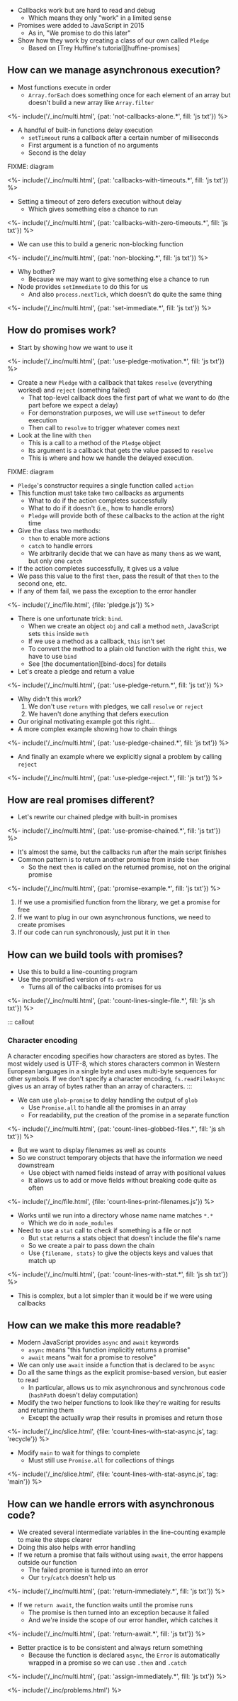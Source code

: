 ---
---

-   Callbacks work but are hard to read and debug
    -   Which means they only "work" in a limited sense
-   Promises were added to JavaScript in 2015
    -   As in, "We promise to do this later"
-   Show how they work by creating a <g key="class">class</g> of our own called `Pledge`
    -   Based on [Trey Huffine's tutorial][huffine-promises]

## How can we manage asynchronous execution?

-   Most functions execute in order
    -   `Array.forEach` does something once for each element of an array but doesn't build a new array like `Array.filter`

<%- include('/_inc/multi.html', {pat: 'not-callbacks-alone.*', fill: 'js txt'}) %>

-   A handful of built-in functions delay execution
    -   `setTimeout` runs a callback after a certain number of milliseconds
    -   First argument is a function of no arguments
    -   Second is the delay

FIXME: diagram

<%- include('/_inc/multi.html', {pat: 'callbacks-with-timeouts.*', fill: 'js txt'}) %>

-   Setting a timeout of zero defers execution without delay
    -   Which gives something else a chance to run

<%- include('/_inc/multi.html', {pat: 'callbacks-with-zero-timeouts.*', fill: 'js txt'}) %>

-   We can use this to build a generic <g key="non_blocking_execution">non-blocking function</g>

<%- include('/_inc/multi.html', {pat: 'non-blocking.*', fill: 'js txt'}) %>

-   Why bother?
    -   Because we may want to give something else a chance to run
-   Node provides `setImmediate` to do this for us
    -   And also `process.nextTick`, which doesn't do quite the same thing

<%- include('/_inc/multi.html', {pat: 'set-immediate.*', fill: 'js txt'}) %>

## How do promises work?

-   Start by showing how we want to use it

<%- include('/_inc/multi.html', {pat: 'use-pledge-motivation.*', fill: 'js txt'}) %>

-   Create a new `Pledge` with a callback that takes `resolve` (everything worked) and `reject` (something failed)
    -   That top-level callback does the first part of what we want to do (the part before we expect a delay)
    -   For demonstration purposes, we will use `setTimeout` to defer execution
    -   Then call to `resolve` to trigger whatever comes next
-   Look at the line with `then`
    -   This is a call to a <g key="method">method</g> of the `Pledge` object
    -   Its argument is a callback that gets the value passed to `resolve`
    -   This is where and how we handle the delayed execution.

FIXME: diagram

-   `Pledge`'s <g key="constructor">constructor</g> requires a single function called `action`
-   This function must take take two callbacks as arguments
    -   What to do if the action completes successfully
    -   What to do if it doesn't (i.e., how to handle errors)
    -   `Pledge` will provide both of these callbacks to the action at the right time
-   Give the class two methods:
    -   `then` to enable more actions
    -   `catch` to handle errors
    -   We arbitrarily decide that we can have as many `then`s as we want, but only one `catch`
-   If the action completes successfully, it gives us a value
-   We pass this value to the first `then`, pass the result of that `then` to the second one, etc.
-   If any of them fail, we pass the <g key="exception">exception</g> to the error handler

<%- include('/_inc/file.html', {file: 'pledge.js'}) %>

-   There is one unfortunate trick: `bind`.
    -   When we create an object `obj` and call a method `meth`, JavaScript sets `this` inside `meth`
    -   If we use a method as a callback, `this` isn't set
    -   To convert the method to a plain old function with the right `this`, we have to use `bind`
    -   See [the documentation][bind-docs] for details
-   Let's create a pledge and return a value

<%- include('/_inc/multi.html', {pat: 'use-pledge-return.*', fill: 'js txt'}) %>

-   Why didn't this work?
    1.  We don't use `return` with pledges, we call `resolve` or `reject`
    2.  We haven't done anything that defers execution
-   Our original motivating example got this right…
-   A more complex example showing how to chain things

<%- include('/_inc/multi.html', {pat: 'use-pledge-chained.*', fill: 'js txt'}) %>

-   And finally an example where we explicitly signal a problem by calling `reject`

<%- include('/_inc/multi.html', {pat: 'use-pledge-reject.*', fill: 'js txt'}) %>

## How are real promises different?

-   Let's rewrite our chained pledge with built-in promises

<%- include('/_inc/multi.html', {pat: 'use-promise-chained.*', fill: 'js txt'}) %>

-   It's almost the same, but the callbacks run after the main script finishes
-   Common pattern is to return another promise from inside `then`
    -   So the next `then` is called on the returned promise, not on the original promise

<%- include('/_inc/multi.html', {pat: 'promise-example.*', fill: 'js txt'}) %>

1.  If we use a promisified function from the library, we get a promise for free
2.  If we want to plug in our own asynchronous functions, we need to create promises
3.  If our code can run synchronously, just put it in `then`

## How can we build tools with promises?

-   Use this to build a line-counting program
-   Use the <g key="promisification">promisified</g> version of `fs-extra`
    -   Turns all of the callbacks into promises for us

<%- include('/_inc/multi.html', {pat: 'count-lines-single-file.*', fill: 'js sh txt'}) %>

::: callout
### Character encoding

A <g key="character_encoding">character encoding</g> specifies how characters are stored as bytes.
The most widely used is <g key="utf_8">UTF-8</g>,
which stores characters common in Western European languages in a single byte
and uses multi-byte sequences for other symbols.
If we don't specify a character encoding,
`fs.readFileAsync` gives us an array of bytes rather than an array of characters.
:::

-   We can use `glob-promise` to delay handling the output of `glob`
    -   Use `Promise.all` to handle all the promises in an array
    -   For readability, put the creation of the promise in a separate function

<%- include('/_inc/multi.html', {pat: 'count-lines-globbed-files.*', fill: 'js sh txt'}) %>

-   But we want to display filenames as well as counts
-   So we construct temporary objects that have the information we need downstream
    -   Use object with named fields instead of array with positional values
    -   It allows us to add or move fields without breaking code quite as often

<%- include('/_inc/file.html', {file: 'count-lines-print-filenames.js'}) %>

-   Works until we run into a directory whose name name matches `*.*`
    -   Which we do in `node_modules`
-   Need to use a `stat` call to check if something is a file or not
    -   But `stat` returns a stats object that doesn't include the file's name
    -   So we create a pair to pass down the chain
    -   Use `{filename, stats}` to give the objects keys and values that match up

<%- include('/_inc/multi.html', {pat: 'count-lines-with-stat.*', fill: 'js sh txt'}) %>

-   This is complex, but a lot simpler than it would be if we were using callbacks

## How can we make this more readable?

-   Modern JavaScript provides `async` and `await` keywords
    -   `async` means "this function implicitly returns a promise"
    -   `await` means "wait for a promise to resolve"
-   We can only use `await` inside a function that is declared to be `async`
-   Do all the same things as the explicit promise-based version, but easier to read
    -   In particular, allows us to mix asynchronous and synchronous code (`hashPath` doesn't delay computation)
-   Modify the two helper functions to look like they're waiting for results and returning them
    -   Except the actually wrap their results in promises and return those

<%- include('/_inc/slice.html', {file: 'count-lines-with-stat-async.js', tag: 'recycle'}) %>

-   Modify `main` to wait for things to complete
    -   Must still use `Promise.all` for collections of things

<%- include('/_inc/slice.html', {file: 'count-lines-with-stat-async.js', tag: 'main'}) %>

## How can we handle errors with asynchronous code?

-   We created several intermediate variables in the line-counting example to make the steps clearer
-   Doing this also helps with error handling
-   If we return a promise that fails without using `await`, the error happens outside our function
    -   The failed promise is turned into an error
    -   Our `try`/`catch` doesn't help us

<%- include('/_inc/multi.html', {pat: 'return-immediately.*', fill: 'js txt'}) %>

-   If we `return await`, the function waits until the promise runs
    -   The promise is then turned into an exception because it failed
    -   And we're inside the scope of our error handler, which catches it

<%- include('/_inc/multi.html', {pat: 'return-await.*', fill: 'js txt'}) %>

-   Better practice is to be consistent and always return something
    -   Because the function is declared `async`,
        the `Error` is automatically wrapped in a promise so we can use `.then` and `.catch`

<%- include('/_inc/multi.html', {pat: 'assign-immediately.*', fill: 'js txt'}) %>

<%- include('/_inc/problems.html') %>
